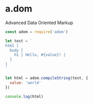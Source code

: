 # a.dom

Advanced Data Oriented Markup

```javascript
const adom = require('adom')

let test = `
html [
  body [
    h1 | Hello, #{value}! |
  ]
]
`

let html = adom.compileString(test, {
  value: 'world'
})

console.log(html)
```